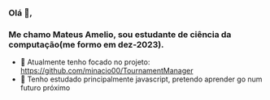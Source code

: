 ### Olá 👋,
### Me chamo Mateus Amelio, sou estudante de ciência da computação(me formo em dez-2023).
- 🔭 Atualmente tenho focado no projeto: https://github.com/minacio00/TournamentManager
- 🌱 Tenho estudado principalmente javascript, pretendo aprender go num futuro próximo
<!--
**minacio00/minacio00** is a ✨ _special_ ✨ repository because its `README.md` (this file) appears on your GitHub profile.

Here are some ideas to get you started:

- 🔭 I’m currently working on ...
- 🌱 I’m currently learning ...
- 👯 I’m looking to collaborate on ...
- 🤔 I’m looking for help with ...
- 💬 Ask me about ...
- 📫 How to reach me: ...
- ⚡ Fun fact: ...
-->
